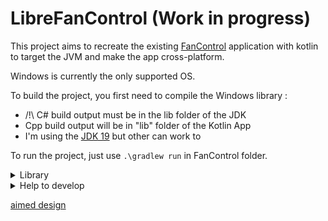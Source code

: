 # LibreFanControl (Work in progress)

This project aims to recreate the existing [FanControl](https://github.com/Rem0o/FanControl.Releases) application with kotlin to target the JVM and make the app cross-platform.

Windows is currently the only supported OS.

To build the project, you first need to compile the Windows library :
- /!\ C# build output must be in the lib folder of the JDK
- Cpp build output will be in "lib" folder of the Kotlin App
- I'm using the [JDK 19](https://jdk.java.net/19/) but other can work to


To run the project, just use `.\gradlew run` in FanControl folder.

<details>
  <summary>Library</summary>

#### &emsp;UI
- [Compose Multiplatform Desktop](https://www.jetbrains.com/lp/compose-mpp/)
  
#### &emsp;SENSORS

##### &emsp;Windows
- [LibreHardwareMonitor](https://github.com/LibreHardwareMonitor/LibreHardwareMonitor)
- [Nvidia api wrapper](https://github.com/falahati/NvAPIWrapper)

##### &emsp;Linux
- [lm-sensor](https://github.com/lm-sensors/lm-sensors)

</details>
  
<details>
<summary>Help to develop</summary>
<br/>
  
> LibreHardwareMonitor [implementation](https://github.com/lich426/FanCtrl) in C#
> Github of [compose-desktop](https://github.com/JetBrains/compose-jb)

</details>

[aimed design](https://www.figma.com/community/file/1173080950914294355)

